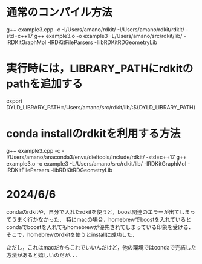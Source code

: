 # 通常のコンパイル方法

g++ example3.cpp -c -I/Users/amano/rdkit/ -I/Users/amano/rdkit/rdkit/ -std=c++17
g++ example3.o -o example3 -L/Users/amano/src/rdkit/lib/ -lRDKitGraphMol -lRDKitFileParsers -llibRDKitRDGeometryLib

# 実行時には，LIBRARY_PATHにrdkitのpathを追加する
export DYLD_LIBRARY_PATH=/Users/amano/src/rdkit/lib/:${DYLD_LIBRARY_PATH}



# conda installのrdkitを利用する方法
g++ example3.cpp -c -I/Users/amano/anaconda3/envs/dieltools/include/rdkit/  -std=c++17
g++ example3.o -o example3 -L/Users/amano/src/rdkit/lib/ -lRDKitGraphMol -lRDKitFileParsers -libRDKitRDGeometryLib


# 2024/6/6
condaのrdkitや，自分で入れたrdkitを使うと，boost関連のエラーが出てしまってうまく行かなかった．
特にmacの場合，homebrewでboostを入れているとcondaでboostを入れてもhomebrewが優先されてしまっている印象を受ける．そこで，homebrewのrdkitを使うとinstallに成功した．

ただし，これはmacだからこれでいいんだけど，他の環境ではcondaで完結した方法があると嬉しいのだが．．．


